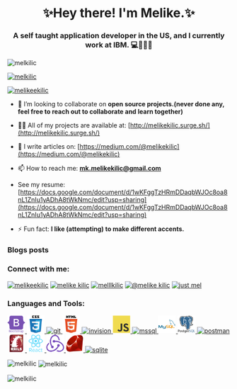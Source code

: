 <!--
**melkilic/melkilic** is a ✨ _special_ ✨ repository because its `README.md` (this file) appears on your GitHub profile.

Here are some ideas to get you started:

- 🔭 I’m currently working on ...
- 🌱 I’m currently learning ...
- 👯 I’m looking to collaborate on ...
- 🤔 I’m looking for help with ...
- 💬 Ask me about ...
- 📫 How to reach me: ...
- 😄 Pronouns: ...
- ⚡ Fun fact: ...
-->
<h1 align="center">✨Hey there! I'm Melike.✨</h1>
<h3 align="center">A self taught application developer in the US, and I currently work at IBM. 💻🙋🏻‍♀️</h3>

<p align="left"> <img src="https://komarev.com/ghpvc/?username=melkilic&label=Profile%20views&color=0e75b6&style=flat" alt="melkilic" /> </p>

<p align="left"> <a href="https://github.com/ryo-ma/github-profile-trophy"><img src="https://github-profile-trophy.vercel.app/?username=melkilic" alt="melkilic" /></a> </p>

<p align="left"> <a href="https://twitter.com/melikeekilic" target="blank"><img src="https://img.shields.io/twitter/follow/melikeekilic?logo=twitter&style=for-the-badge" alt="melikeekilic" /></a> </p>

- 👯 I’m looking to collaborate on **open source projects.(never done any, feel free to reach out to collaborate and learn together)**

- 👨‍💻 All of my projects are available at: [http://melikekilic.surge.sh/](http://melikekilic.surge.sh/)

- 📝 I write articles on: [https://medium.com/@melikekilic](https://medium.com/@melikekilic)

- 📫 How to reach me: **mk.melikekilic@gmail.com**

- See my resume: [https://docs.google.com/document/d/1wKFggTzHRmDDaqbWJOc8oa8nL1ZnIu1yADhA8tWkNmc/edit?usp=sharing](https://docs.google.com/document/d/1wKFggTzHRmDDaqbWJOc8oa8nL1ZnIu1yADhA8tWkNmc/edit?usp=sharing)

- ⚡ Fun fact: **I like (attempting) to make different accents.**

### Blogs posts
<!-- BLOG-POST-LIST:START -->
<!-- BLOG-POST-LIST:END -->

<h3 align="left">Connect with me:</h3>
<p align="left">
<a href="https://twitter.com/melikeekilic" target="blank"><img align="center" src="https://raw.githubusercontent.com/rahuldkjain/github-profile-readme-generator/master/src/images/icons/Social/twitter.svg" alt="melikeekilic" height="30" width="40" /></a>
<a href="https://linkedin.com/in/melike kilic" target="blank"><img align="center" src="https://raw.githubusercontent.com/rahuldkjain/github-profile-readme-generator/master/src/images/icons/Social/linked-in-alt.svg" alt="melike kilic" height="30" width="40" /></a>
<a href="https://instagram.com/melllkilic" target="blank"><img align="center" src="https://raw.githubusercontent.com/rahuldkjain/github-profile-readme-generator/master/src/images/icons/Social/instagram.svg" alt="melllkilic" height="30" width="40" /></a>
<a href="https://medium.com/@melike kilic" target="blank"><img align="center" src="https://raw.githubusercontent.com/rahuldkjain/github-profile-readme-generator/master/src/images/icons/Social/medium.svg" alt="@melike kilic" height="30" width="40" /></a>
<a href="https://www.youtube.com/c/just mel" target="blank"><img align="center" src="https://raw.githubusercontent.com/rahuldkjain/github-profile-readme-generator/master/src/images/icons/Social/youtube.svg" alt="just mel" height="30" width="40" /></a>
</p>

<h3 align="left">Languages and Tools:</h3>
<p align="left"> <a href="https://getbootstrap.com" target="_blank" rel="noreferrer"> <img src="https://raw.githubusercontent.com/devicons/devicon/master/icons/bootstrap/bootstrap-plain-wordmark.svg" alt="bootstrap" width="40" height="40"/> </a> <a href="https://www.w3schools.com/css/" target="_blank" rel="noreferrer"> <img src="https://raw.githubusercontent.com/devicons/devicon/master/icons/css3/css3-original-wordmark.svg" alt="css3" width="40" height="40"/> </a> <a href="https://git-scm.com/" target="_blank" rel="noreferrer"> <img src="https://www.vectorlogo.zone/logos/git-scm/git-scm-icon.svg" alt="git" width="40" height="40"/> </a> <a href="https://www.w3.org/html/" target="_blank" rel="noreferrer"> <img src="https://raw.githubusercontent.com/devicons/devicon/master/icons/html5/html5-original-wordmark.svg" alt="html5" width="40" height="40"/> </a> <a href="https://www.invisionapp.com/" target="_blank" rel="noreferrer"> <img src="https://www.vectorlogo.zone/logos/invisionapp/invisionapp-icon.svg" alt="invision" width="40" height="40"/> </a> <a href="https://developer.mozilla.org/en-US/docs/Web/JavaScript" target="_blank" rel="noreferrer"> <img src="https://raw.githubusercontent.com/devicons/devicon/master/icons/javascript/javascript-original.svg" alt="javascript" width="40" height="40"/> </a> <a href="https://www.microsoft.com/en-us/sql-server" target="_blank" rel="noreferrer"> <img src="https://www.svgrepo.com/show/303229/microsoft-sql-server-logo.svg" alt="mssql" width="40" height="40"/> </a> <a href="https://www.mysql.com/" target="_blank" rel="noreferrer"> <img src="https://raw.githubusercontent.com/devicons/devicon/master/icons/mysql/mysql-original-wordmark.svg" alt="mysql" width="40" height="40"/> </a> <a href="https://www.postgresql.org" target="_blank" rel="noreferrer"> <img src="https://raw.githubusercontent.com/devicons/devicon/master/icons/postgresql/postgresql-original-wordmark.svg" alt="postgresql" width="40" height="40"/> </a> <a href="https://postman.com" target="_blank" rel="noreferrer"> <img src="https://www.vectorlogo.zone/logos/getpostman/getpostman-icon.svg" alt="postman" width="40" height="40"/> </a> <a href="https://rubyonrails.org" target="_blank" rel="noreferrer"> <img src="https://raw.githubusercontent.com/devicons/devicon/master/icons/rails/rails-original-wordmark.svg" alt="rails" width="40" height="40"/> </a> <a href="https://reactjs.org/" target="_blank" rel="noreferrer"> <img src="https://raw.githubusercontent.com/devicons/devicon/master/icons/react/react-original-wordmark.svg" alt="react" width="40" height="40"/> </a> <a href="https://redux.js.org" target="_blank" rel="noreferrer"> <img src="https://raw.githubusercontent.com/devicons/devicon/master/icons/redux/redux-original.svg" alt="redux" width="40" height="40"/> </a> <a href="https://www.ruby-lang.org/en/" target="_blank" rel="noreferrer"> <img src="https://raw.githubusercontent.com/devicons/devicon/master/icons/ruby/ruby-original.svg" alt="ruby" width="40" height="40"/> </a> <a href="https://www.sqlite.org/" target="_blank" rel="noreferrer"> <img src="https://www.vectorlogo.zone/logos/sqlite/sqlite-icon.svg" alt="sqlite" width="40" height="40"/> </a> </p>

<p><img align="left" src="https://github-readme-stats.vercel.app/api/top-langs?username=melkilic&show_icons=true&locale=en&layout=compact" alt="melkilic" /></p>

<p>&nbsp;<img align="center" src="https://github-readme-stats.vercel.app/api?username=melkilic&show_icons=true&locale=en" alt="melkilic" /></p>

<p><img align="center" src="https://github-readme-streak-stats.herokuapp.com/?user=melkilic&" alt="melkilic" /></p>
